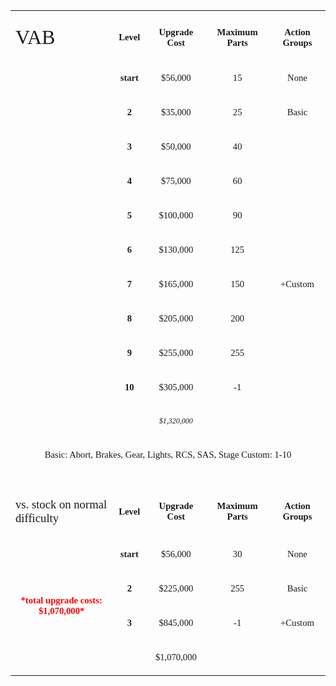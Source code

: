 <table width="587" data-cellspacing="0">
<tbody>
<tr class="odd" height="1">
<td width="239"></td>
<td width="43"></td>
<td width="95"></td>
<td width="111"></td>
<td width="99"></td>
</tr>
<tr class="even" height="43">
<td style="text-align: left;" style="border-bottom: solid  Black 2.0pt" data-valign="bottom"><p><span style="font-size:24.0pt;font-family:&quot;Amaranth&quot;;">VAB</span></p></td>
<td style="text-align: center;" style="border: solid  Black 2.0pt; border-right: solid  #A2A9B1 1.0pt; border-bottom: solid  Black 1.0pt; background: #FFFFFF" data-valign="bottom"><p><strong><span style="font-size:11.0pt;font-family:&quot;Amaranth&quot;;font-weight:bold;">Level</span> <span style="font-size:11.0pt;font-family:&quot;Calibri&quot;;font-weight:bold;"> </span></strong></p></td>
<td style="text-align: center;" style="border: solid  Black 2.0pt; border-left: solid  #A2A9B1 1.0pt; border-right: solid  #A2A9B1 1.0pt; border-bottom: solid  Black 1.0pt; background: #FFFFFF" data-valign="bottom"><p><strong><span style="font-size:11.0pt;font-family:&quot;Amaranth&quot;;font-weight:bold;">Upgrade Cost</span> <span style="font-size:11.0pt;font-family:&quot;Calibri&quot;;font-weight:bold;"> </span></strong></p></td>
<td style="text-align: center;" style="border: solid  Black 2.0pt; border-left: solid  #A2A9B1 1.0pt; border-right: solid  #A2A9B1 1.0pt; border-bottom: solid  Black 1.0pt; background: #FFFFFF" data-valign="bottom"><p><strong><span style="font-size:11.0pt;font-family:&quot;Amaranth&quot;;font-weight:bold;">Maximum Parts</span> <span style="font-size:11.0pt;font-family:&quot;Calibri&quot;;font-weight:bold;"> </span></strong></p></td>
<td style="text-align: center;" style="border: solid  Black 2.0pt; border-left: solid  #A2A9B1 1.0pt; border-bottom: solid  Black 1.0pt; background: #FFFFFF" data-valign="bottom"><p><strong><span style="font-size:11.0pt;font-family:&quot;Amaranth&quot;;font-weight:bold;">Action Groups</span> <span style="font-size:11.0pt;font-family:&quot;Calibri&quot;;font-weight:bold;"> </span></strong></p></td>
</tr>
<tr class="odd" height="23">
<td style="text-align: right;" style="border-left: solid  Black 2.0pt" data-valign="bottom"><p><span style="font-size:12.0pt;font-family:&quot;Liberation Serif&quot;;"> </span></p></td>
<td style="text-align: center;" style="border-left: solid  Black 1.0pt; border-right: solid  Black 1.0pt; border-bottom: solid  Black 1.0pt" data-valign="bottom"><p><strong><span style="color:#222222;font-size:11.0pt;font-family:&quot;Amaranth&quot;;font-weight:bold;">start</span> <span style="font-size:11.0pt;font-family:&quot;Calibri&quot;;font-weight:bold;"> </span></strong></p></td>
<td style="text-align: center;" style="border-left: solid  Black 1.0pt; border-right: solid  Black 1.0pt; border-bottom: solid  Black 1.0pt" data-valign="bottom"><p><span style="font-size:11.0pt;font-family:&quot;Amaranth&quot;;">$56,000 </span></p></td>
<td style="text-align: center;" style="border-left: solid  Black 1.0pt; border-right: solid  Black 1.0pt; border-bottom: solid  Black 1.0pt" data-valign="bottom"><p><span style="font-size:11.0pt;font-family:&quot;Amaranth&quot;;">15</span></p></td>
<td style="text-align: center;" style="border-left: solid  Black 1.0pt; border-right: solid  Black 2.0pt; border-bottom: solid  Black 1.0pt" data-valign="bottom"><p><span style="font-size:11.0pt;font-family:&quot;Amaranth&quot;;">None</span></p></td>
</tr>
<tr class="even" height="21">
<td style="text-align: left;" style="border-left: solid  Black 2.0pt" data-valign="bottom"><p><span style="font-size:12.0pt;font-family:&quot;Liberation Serif&quot;;"> </span></p></td>
<td style="text-align: center;" style="border: solid  Black 1.0pt" data-valign="bottom"><p><strong><span style="font-size:11.0pt;font-family:&quot;Amaranth&quot;;font-weight:bold;">2</span></strong></p></td>
<td style="text-align: center;" style="border: solid  Black 1.0pt" data-valign="bottom"><p><span style="font-size:11.0pt;font-family:&quot;Amaranth&quot;;">$35,000 </span></p></td>
<td style="text-align: center;" style="border: solid  Black 1.0pt" data-valign="bottom"><p><span style="font-size:11.0pt;font-family:&quot;Amaranth&quot;;">25</span></p></td>
<td style="text-align: center;" style="border: solid  Black 1.0pt; border-right: solid  Black 2.0pt" data-valign="bottom"><p><span style="font-size:11.0pt;font-family:&quot;Amaranth&quot;;">Basic</span></p></td>
</tr>
<tr class="odd" height="21">
<td style="text-align: left;" style="border-left: solid  Black 2.0pt" data-valign="bottom"><p><span style="font-size:12.0pt;font-family:&quot;Liberation Serif&quot;;"> </span></p></td>
<td style="text-align: center;" style="border: solid  Black 1.0pt" data-valign="bottom"><p><strong><span style="color:#222222;font-size:11.0pt;font-family:&quot;Amaranth&quot;;font-weight:bold;">3</span></strong></p></td>
<td style="text-align: center;" style="border: solid  Black 1.0pt" data-valign="bottom"><p><span style="font-size:11.0pt;font-family:&quot;Amaranth&quot;;">$50,000 </span></p></td>
<td style="text-align: center;" style="border: solid  Black 1.0pt" data-valign="bottom"><p><span style="font-size:11.0pt;font-family:&quot;Amaranth&quot;;">40</span></p></td>
<td style="text-align: center;" style="border: solid  Black 1.0pt; border-right: solid  Black 2.0pt" data-valign="bottom"><p><span style="font-size:12.0pt;font-family:&quot;Liberation Serif&quot;;"> </span></p></td>
</tr>
<tr class="even" height="21">
<td style="text-align: right;" style="border-left: solid  Black 2.0pt" data-valign="bottom"><p><span style="font-size:12.0pt;font-family:&quot;Liberation Serif&quot;;"> </span></p></td>
<td style="text-align: center;" style="border: solid  Black 1.0pt" data-valign="bottom"><p><strong><span style="font-size:11.0pt;font-family:&quot;Amaranth&quot;;font-weight:bold;">4</span></strong></p></td>
<td style="text-align: center;" style="border: solid  Black 1.0pt" data-valign="bottom"><p><span style="font-size:11.0pt;font-family:&quot;Amaranth&quot;;">$75,000 </span></p></td>
<td style="text-align: center;" style="border: solid  Black 1.0pt" data-valign="bottom"><p><span style="font-size:11.0pt;font-family:&quot;Amaranth&quot;;">60</span></p></td>
<td style="text-align: center;" style="border: solid  Black 1.0pt; border-right: solid  Black 2.0pt" data-valign="bottom"><p><span style="font-size:12.0pt;font-family:&quot;Liberation Serif&quot;;"> </span></p></td>
</tr>
<tr class="odd" height="21">
<td style="text-align: left;" style="border-left: solid  Black 2.0pt" data-valign="bottom"><p><span style="font-size:12.0pt;font-family:&quot;Liberation Serif&quot;;"> </span></p></td>
<td style="text-align: center;" style="border: solid  Black 1.0pt" data-valign="bottom"><p><strong><span style="font-size:11.0pt;font-family:&quot;Amaranth&quot;;font-weight:bold;">5</span></strong></p></td>
<td style="text-align: center;" style="border: solid  Black 1.0pt" data-valign="bottom"><p><span style="font-size:11.0pt;font-family:&quot;Amaranth&quot;;">$100,000 </span></p></td>
<td style="text-align: center;" style="border: solid  Black 1.0pt" data-valign="bottom"><p><span style="font-size:11.0pt;font-family:&quot;Amaranth&quot;;">90</span></p></td>
<td style="text-align: center;" style="border: solid  Black 1.0pt; border-right: solid  Black 2.0pt" data-valign="bottom"><p><span style="font-size:12.0pt;font-family:&quot;Liberation Serif&quot;;"> </span></p></td>
</tr>
<tr class="even" height="21">
<td style="text-align: left;" style="border-left: solid  Black 2.0pt" data-valign="bottom"><p><span style="font-size:12.0pt;font-family:&quot;Liberation Serif&quot;;"> </span></p></td>
<td style="text-align: center;" style="border: solid  Black 1.0pt" data-valign="bottom"><p><strong><span style="color:#222222;font-size:11.0pt;font-family:&quot;Amaranth&quot;;font-weight:bold;">6</span></strong></p></td>
<td style="text-align: center;" style="border: solid  Black 1.0pt" data-valign="bottom"><p><span style="font-size:11.0pt;font-family:&quot;Amaranth&quot;;">$130,000 </span></p></td>
<td style="text-align: center;" style="border: solid  Black 1.0pt" data-valign="bottom"><p><span style="font-size:11.0pt;font-family:&quot;Amaranth&quot;;">125</span></p></td>
<td style="text-align: center;" style="border: solid  Black 1.0pt; border-right: solid  Black 2.0pt" data-valign="bottom"><p><span style="font-size:12.0pt;font-family:&quot;Liberation Serif&quot;;"> </span></p></td>
</tr>
<tr class="odd" height="21">
<td style="text-align: right;" style="border-left: solid  Black 2.0pt" data-valign="bottom"><p><span style="font-size:12.0pt;font-family:&quot;Liberation Serif&quot;;"> </span></p></td>
<td style="text-align: center;" style="border: solid  Black 1.0pt" data-valign="bottom"><p><strong><span style="font-size:11.0pt;font-family:&quot;Amaranth&quot;;font-weight:bold;">7</span></strong></p></td>
<td style="text-align: center;" style="border: solid  Black 1.0pt" data-valign="bottom"><p><span style="font-size:11.0pt;font-family:&quot;Amaranth&quot;;">$165,000 </span></p></td>
<td style="text-align: center;" style="border: solid  Black 1.0pt" data-valign="bottom"><p><span style="font-size:11.0pt;font-family:&quot;Amaranth&quot;;">150</span></p></td>
<td style="text-align: center;" style="border: solid  Black 1.0pt; border-right: solid  Black 2.0pt" data-valign="bottom"><p><span style="font-size:11.0pt;font-family:&quot;Amaranth&quot;;">+Custom</span></p></td>
</tr>
<tr class="even" height="21">
<td style="text-align: left;" style="border-left: solid  Black 2.0pt" data-valign="bottom"><p><span style="font-size:12.0pt;font-family:&quot;Liberation Serif&quot;;"> </span></p></td>
<td style="text-align: center;" style="border: solid  Black 1.0pt" data-valign="bottom"><p><strong><span style="font-size:11.0pt;font-family:&quot;Amaranth&quot;;font-weight:bold;">8</span></strong></p></td>
<td style="text-align: center;" style="border: solid  Black 1.0pt" data-valign="bottom"><p><span style="font-size:11.0pt;font-family:&quot;Amaranth&quot;;">$205,000 </span></p></td>
<td style="text-align: center;" style="border: solid  Black 1.0pt" data-valign="bottom"><p><span style="font-size:11.0pt;font-family:&quot;Amaranth&quot;;">200</span></p></td>
<td style="text-align: center;" style="border: solid  Black 1.0pt; border-right: solid  Black 2.0pt" data-valign="bottom"><p><span style="font-size:12.0pt;font-family:&quot;Liberation Serif&quot;;"> </span></p></td>
</tr>
<tr class="odd" height="21">
<td style="text-align: left;" style="border-left: solid  Black 2.0pt" data-valign="bottom"><p><span style="font-size:12.0pt;font-family:&quot;Liberation Serif&quot;;"> </span></p></td>
<td style="text-align: center;" style="border: solid  Black 1.0pt" data-valign="bottom"><p><strong><span style="font-size:11.0pt;font-family:&quot;Amaranth&quot;;font-weight:bold;">9</span></strong></p></td>
<td style="text-align: center;" style="border: solid  Black 1.0pt" data-valign="bottom"><p><span style="font-size:11.0pt;font-family:&quot;Amaranth&quot;;">$255,000 </span></p></td>
<td style="text-align: center;" style="border: solid  Black 1.0pt; border-bottom: none" data-valign="bottom"><p><span style="font-size:11.0pt;font-family:&quot;Amaranth&quot;;">255</span></p></td>
<td style="text-align: center;" style="border: solid  Black 1.0pt; border-right: solid  Black 2.0pt; border-bottom: none" data-valign="bottom"><p><span style="font-size:12.0pt;font-family:&quot;Liberation Serif&quot;;"> </span></p></td>
</tr>
<tr class="even" height="21">
<td style="text-align: center;" style="border-left: solid  Black 2.0pt" data-valign="bottom"><p><span style="font-size:12.0pt;font-family:&quot;Liberation Serif&quot;;"> </span></p></td>
<td style="text-align: center;" style="border: solid  Black 1.0pt; border-right: none" data-valign="bottom"><p><strong><span style="font-size:11.0pt;font-family:&quot;Amaranth&quot;;font-weight:bold;">10</span></strong></p></td>
<td style="text-align: center;" style="border: solid  Black 1.0pt" data-valign="bottom"><p><span style="font-size:11.0pt;font-family:&quot;Amaranth&quot;;">$305,000 </span></p></td>
<td style="text-align: center;" style="border: solid  Black 1.0pt" data-valign="bottom"><p><span style="font-size:11.0pt;font-family:&quot;Amaranth&quot;;">-1</span></p></td>
<td style="text-align: center;" style="border: solid  Black 1.0pt; border-right: solid  Black 2.0pt" data-valign="bottom"><p><span style="font-size:12.0pt;font-family:&quot;Liberation Serif&quot;;"> </span></p></td>
</tr>
<tr class="odd" height="22">
<td style="text-align: right;" style="border-left: solid  Black 2.0pt; border-bottom: solid  Black 2.0pt" data-valign="bottom"><p><span style="font-size:12.0pt;font-family:&quot;Liberation Serif&quot;;"> </span></p></td>
<td style="text-align: center;" style="border-bottom: solid  Black 2.0pt" data-valign="bottom"><p><span style="font-size:12.0pt;font-family:&quot;Liberation Serif&quot;;"> </span></p></td>
<td style="text-align: center;" style="border: solid  Black 1.0pt; border-left: none; border-right: none; border-bottom: solid  Black 2.0pt" data-valign="bottom"><p><em><span style="font-size:9.0pt;font-family:&quot;Amaranth&quot;;">$1,320,000 </span></em></p></td>
<td style="text-align: center;" style="border-bottom: solid  Black 2.0pt" data-valign="bottom"><p><span style="font-size:12.0pt;font-family:&quot;Liberation Serif&quot;;"> </span></p></td>
<td style="text-align: center;" style="border-right: solid  Black 2.0pt; border-bottom: solid  Black 2.0pt" data-valign="bottom"><p><span style="font-size:12.0pt;font-family:&quot;Liberation Serif&quot;;"> </span></p></td>
</tr>
<tr class="even" height="23">
<td style="text-align: center;" colspan="5" data-valign="bottom"><p><span style="font-size:11.0pt;font-family:&quot;Amaranth&quot;;">Basic: Abort, Brakes, Gear, Lights, RCS, SAS, Stage Custom: 1-10</span> <span style="font-size:11.0pt;font-family:&quot;Calibri&quot;;"> </span></p></td>
</tr>
<tr class="odd" height="22">
<td style="text-align: left;" data-valign="bottom"><p><span style="font-size:12.0pt;font-family:&quot;Liberation Serif&quot;;"> </span></p></td>
<td style="text-align: center;" data-valign="bottom"><p><span style="font-size:12.0pt;font-family:&quot;Liberation Serif&quot;;"> </span></p></td>
<td style="text-align: center;" data-valign="bottom"><p><span style="font-size:12.0pt;font-family:&quot;Liberation Serif&quot;;"> </span></p></td>
<td style="text-align: left;" data-valign="bottom"><p><span style="font-size:12.0pt;font-family:&quot;Liberation Serif&quot;;"> </span></p></td>
<td style="text-align: left;" data-valign="bottom"><p><span style="font-size:12.0pt;font-family:&quot;Liberation Serif&quot;;"> </span></p></td>
</tr>
<tr class="even" height="27">
<td style="text-align: left;" style="border-bottom: solid  Black 2.0pt" data-valign="bottom"><p><span style="font-size:14.0pt;font-family:&quot;Amaranth&quot;;">vs. stock on normal difficulty</span></p></td>
<td style="text-align: center;" style="border: solid  Black 2.0pt; border-right: solid  #A2A9B1 1.0pt; border-bottom: solid  Black 1.0pt; background: #FFFFFF" data-valign="bottom"><p><strong><span style="font-size:11.0pt;font-family:&quot;Amaranth&quot;;font-weight:bold;">Level</span> <span style="font-size:11.0pt;font-family:&quot;Calibri&quot;;font-weight:bold;"> </span></strong></p></td>
<td style="text-align: center;" style="border: solid  Black 2.0pt; border-left: solid  #A2A9B1 1.0pt; border-right: solid  #A2A9B1 1.0pt; border-bottom: solid  Black 1.0pt; background: #FFFFFF" data-valign="bottom"><p><strong><span style="font-size:11.0pt;font-family:&quot;Amaranth&quot;;font-weight:bold;">Upgrade Cost</span> <span style="font-size:11.0pt;font-family:&quot;Calibri&quot;;font-weight:bold;"> </span></strong></p></td>
<td style="text-align: center;" style="border: solid  Black 2.0pt; border-left: solid  #A2A9B1 1.0pt; border-right: solid  #A2A9B1 1.0pt; border-bottom: solid  Black 1.0pt; background: #FFFFFF" data-valign="bottom"><p><strong><span style="font-size:11.0pt;font-family:&quot;Amaranth&quot;;font-weight:bold;">Maximum Parts</span> <span style="font-size:11.0pt;font-family:&quot;Calibri&quot;;font-weight:bold;"> </span></strong></p></td>
<td style="text-align: center;" style="border: solid  Black 2.0pt; border-left: solid  #A2A9B1 1.0pt; border-bottom: solid  Black 1.0pt; background: #FFFFFF" data-valign="bottom"><p><strong><span style="font-size:11.0pt;font-family:&quot;Amaranth&quot;;font-weight:bold;">Action Groups</span> <span style="font-size:11.0pt;font-family:&quot;Calibri&quot;;font-weight:bold;"> </span></strong></p></td>
</tr>
<tr class="odd" height="24">
<td style="text-align: center;" rowspan="4" style="border-left: solid  Black 2.0pt; border-bottom: solid  Black 2.0pt" data-valign="bottom"><p><strong><span style="color:Red;font-size:11.0pt;font-family:&quot;Amaranth&quot;;font-weight:bold;">*total upgrade costs: $1,070,000*</span> <span style="font-size:11.0pt;font-family:&quot;Calibri&quot;;font-weight:bold;"> </span></strong></p></td>
<td style="text-align: center;" style="border-left: solid  Black 1.0pt; border-right: solid  Black 1.0pt; border-bottom: solid  Black 1.0pt" data-valign="bottom"><p><strong><span style="color:#222222;font-size:11.0pt;font-family:&quot;Amaranth&quot;;font-weight:bold;">start</span> <span style="font-size:11.0pt;font-family:&quot;Calibri&quot;;font-weight:bold;"> </span></strong></p></td>
<td style="text-align: center;" style="border-left: solid  Black 1.0pt; border-bottom: solid  Black 1.0pt" data-valign="bottom"><p><span style="font-size:11.0pt;font-family:&quot;Amaranth&quot;;">$56,000 </span></p></td>
<td style="text-align: center;" style="border-left: solid  Black 1.0pt; border-bottom: solid  Black 1.0pt" data-valign="bottom"><p><span style="font-size:11.0pt;font-family:&quot;Amaranth&quot;;">30</span></p></td>
<td style="text-align: center;" style="border-left: solid  Black 1.0pt; border-right: solid  Black 2.0pt; border-bottom: solid  Black 1.0pt" data-valign="bottom"><p><span style="font-size:11.0pt;font-family:&quot;Amaranth&quot;;">None</span></p></td>
</tr>
<tr class="even" height="22">
<td style="text-align: center;" style="border: solid  Black 1.0pt" data-valign="bottom"><p><strong><span style="font-size:11.0pt;font-family:&quot;Amaranth&quot;;font-weight:bold;">2</span></strong></p></td>
<td style="text-align: center;" style="border: solid  Black 1.0pt; border-right: none" data-valign="bottom"><p><span style="font-size:11.0pt;font-family:&quot;Amaranth&quot;;">$225,000 </span></p></td>
<td style="text-align: center;" style="border: solid  #A2A9B1 1.0pt; border-left: solid  Black 1.0pt; border-right: none; border-bottom: solid  Black 1.0pt" data-valign="bottom"><p><span style="font-size:11.0pt;font-family:&quot;Amaranth&quot;;">255</span></p></td>
<td style="text-align: center;" style="border: solid  Black 1.0pt; border-right: solid  Black 2.0pt" data-valign="bottom"><p><span style="font-size:11.0pt;font-family:&quot;Amaranth&quot;;">Basic</span></p></td>
</tr>
<tr class="odd" height="22">
<td style="text-align: center;" style="border: solid  Black 1.0pt" data-valign="bottom"><p><strong><span style="color:#222222;font-size:11.0pt;font-family:&quot;Amaranth&quot;;font-weight:bold;">3</span></strong></p></td>
<td style="text-align: center;" style="border: solid  Black 1.0pt; border-right: none" data-valign="bottom"><p><span style="font-size:11.0pt;font-family:&quot;Amaranth&quot;;">$845,000 </span></p></td>
<td style="text-align: center;" style="border: solid  #A2A9B1 1.0pt; border-left: solid  Black 1.0pt; border-right: none; border-bottom: none" data-valign="bottom"><p><span style="font-size:11.0pt;font-family:&quot;Amaranth&quot;;">-1</span></p></td>
<td style="text-align: center;" style="border: solid  Black 1.0pt; border-right: solid  Black 2.0pt" data-valign="bottom"><p><span style="font-size:11.0pt;font-family:&quot;Amaranth&quot;;">+Custom</span></p></td>
</tr>
<tr class="even" height="23">
<td style="text-align: left;" style="border-bottom: solid  Black 2.0pt" data-valign="bottom"><p><span style="font-size:12.0pt;font-family:&quot;Liberation Serif&quot;;"> </span></p></td>
<td style="text-align: center;" style="border: solid  Black 1.0pt; border-left: none; border-right: none; border-bottom: solid  Black 2.0pt" data-valign="bottom"><p><span style="font-size:11.0pt;font-family:&quot;Amaranth&quot;;">$1,070,000 </span></p></td>
<td style="text-align: center;" style="border: solid  Black 1.0pt; border-left: none; border-right: none; border-bottom: solid  Black 2.0pt" data-valign="bottom"><p><span style="font-size:12.0pt;font-family:&quot;Liberation Serif&quot;;"> </span></p></td>
<td style="text-align: center;" style="border: solid  Black 1.0pt; border-left: none; border-right: solid  Black 2.0pt; border-bottom: solid  Black 2.0pt" data-valign="bottom"><p><span style="font-size:12.0pt;font-family:&quot;Liberation Serif&quot;;"> </span></p></td>
</tr>
</tbody>
</table>
